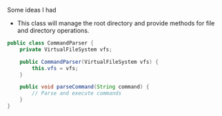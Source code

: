Some ideas I had

- This class will manage the root directory and provide methods for file and directory operations.

```java
public class CommandParser {
    private VirtualFileSystem vfs;

    public CommandParser(VirtualFileSystem vfs) {
        this.vfs = vfs;
    }

    public void parseCommand(String command) {
        // Parse and execute commands
    }
}
```
